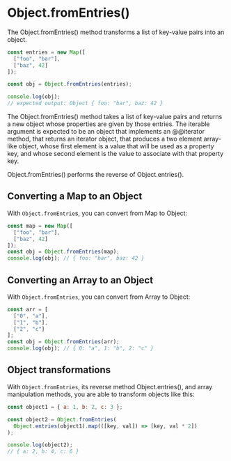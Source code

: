 # Object.fromEntries()

The Object.fromEntries() method transforms a list of key-value pairs into an object.

```js
const entries = new Map([
  ["foo", "bar"],
  ["baz", 42]
]);

const obj = Object.fromEntries(entries);

console.log(obj);
// expected output: Object { foo: "bar", baz: 42 }
```

The Object.fromEntries() method takes a list of key-value pairs and returns a new object whose properties are given by those entries. The iterable argument is expected to be an object that implements an @@iterator method, that returns an iterator object, that produces a two element array-like object, whose first element is a value that will be used as a property key, and whose second element is the value to associate with that property key.

Object.fromEntries() performs the reverse of Object.entries().

## Converting a Map to an Object

With `Object.fromEntrie`s, you can convert from Map to Object:

```js
const map = new Map([
  ["foo", "bar"],
  ["baz", 42]
]);
const obj = Object.fromEntries(map);
console.log(obj); // { foo: "bar", baz: 42 }
```

## Converting an Array to an Object

With `Object.fromEntries`, you can convert from Array to Object:

```js
const arr = [
  ["0", "a"],
  ["1", "b"],
  ["2", "c"]
];
const obj = Object.fromEntries(arr);
console.log(obj); // { 0: "a", 1: "b", 2: "c" }
```

## Object transformations

With `Object.fromEntries`, its reverse method Object.entries(), and array manipulation methods, you are able to transform objects like this:

```js
const object1 = { a: 1, b: 2, c: 3 };

const object2 = Object.fromEntries(
  Object.entries(object1).map(([key, val]) => [key, val * 2])
);

console.log(object2);
// { a: 2, b: 4, c: 6 }
```
